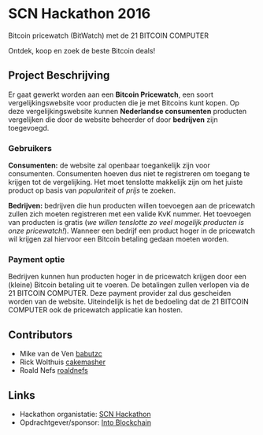 # SCN Hackathon 2016
Bitcoin pricewatch (BitWatch) met de 21 BITCOIN COMPUTER

Ontdek, koop en zoek de beste Bitcoin deals!

## Project Beschrijving
Er gaat gewerkt worden aan een **Bitcoin Pricewatch**, een soort vergelijkingswebsite voor producten die je met Bitcoins kunt kopen. Op deze vergelijkingswebsite kunnen **Nederlandse consumenten** producten vergelijken die door de website beheerder of door **bedrijven** zijn toegevoegd.

### Gebruikers
**Consumenten:** de website zal openbaar toegankelijk zijn voor consumenten. Consumenten hoeven dus niet te registreren om toegang te krijgen tot de vergelijking. Het moet tenslotte makkelijk zijn om het juiste product op basis van _populariteit_ of _prijs_ te zoeken.

**Bedrijven:** bedrijven die hun producten willen toevoegen aan de pricewatch zullen zich moeten registreren met een valide KvK nummer. Het toevoegen van producten is gratis (_we willen tenslotte zo veel mogelijk producten is onze pricewatch!_). Wanneer een bedrijf een product hoger in de pricewatch wil krijgen zal hiervoor een Bitcoin betaling gedaan moeten worden.

### Payment optie
Bedrijven kunnen hun producten hoger in de pricewatch krijgen door een (kleine) Bitcoin betaling uit te voeren. De betalingen zullen verlopen via de 21 BITCOIN COMPUTER. Deze payment provider zal dus gescheiden worden van de website. Uiteindelijk is het de bedoeling dat de 21 BITCOIN COMPUTER ook de pricewatch applicatie kan hosten.

## Contributors
- Mike van de Ven [babutzc](https://github.com/babutzc)
- Rick Wolthuis [cakemasher](https://github.com/cakemasher)
- Roald Nefs [roaldnefs](https://github.com/roaldnefs)

## Links
- Hackathon organistatie: [SCN Hackathon](http://hackathon.stichting-scn.nl/)
- Opdrachtgever/sponsor: [Into Blockchain](http://intoblockchain.com/)
